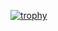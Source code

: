 [![trophy](https://github-profile-trophy.vercel.app/?username=chissa0719&row=1&column=7)](https://github.com/ryo-ma/github-profile-trophy)


